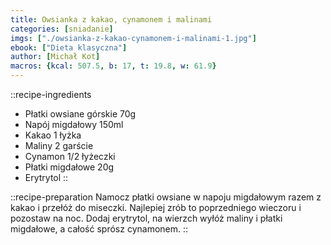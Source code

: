 ```yaml
---
title: Owsianka z kakao, cynamonem i malinami
categories: [sniadanie]
imgs: ["./owsianka-z-kakao-cynamonem-i-malinami-1.jpg"]
ebook: ["Dieta klasyczna"]
author: [Michał Kot]
macros: {kcal: 507.5, b: 17, t: 19.8, w: 61.9}
---
```

::recipe-ingredients
- Płatki owsiane górskie 70g
- Napój migdałowy 150ml
- Kakao 1 łyżka
- Maliny 2 garście
- Cynamon 1/2 łyżeczki
- Płatki migdałowe 20g
- Erytrytol
::

::recipe-preparation
Namocz płatki owsiane w napoju migdałowym razem z kakao i przełóż do miseczki. Najlepiej zrób to poprzedniego wieczoru i pozostaw na noc. Dodaj erytrytol, na wierzch wyłóż maliny i płatki migdałowe, a całość sprósz cynamonem.
::